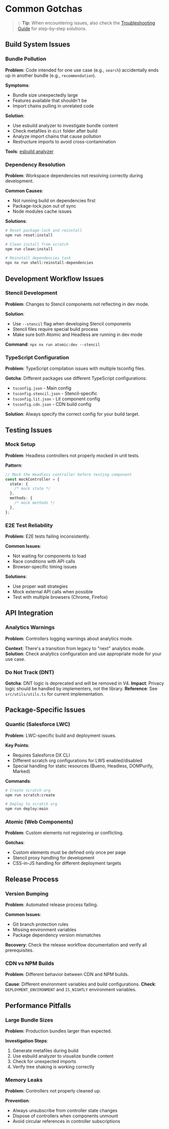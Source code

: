 # Common Gotchas

> 💡 **Tip**: When encountering issues, also check the [Troubleshooting Guide](../troubleshooting/troubleshooting-guide.md) for step-by-step solutions.

## Build System Issues

### Bundle Pollution

**Problem**: Code intended for one use case (e.g., `search`) accidentally ends up in another bundle (e.g., `recommendation`).

**Symptoms**:

- Bundle size unexpectedly large
- Features available that shouldn't be
- Import chains pulling in unrelated code

**Solution**:

- Use esbuild analyzer to investigate bundle content
- Check metafiles in `dist` folder after build
- Analyze import chains that cause pollution
- Restructure imports to avoid cross-contamination

**Tools**: [esbuild analyzer](https://esbuild.github.io/analyze/)

### Dependency Resolution

**Problem**: Workspace dependencies not resolving correctly during development.

**Common Causes**:

- Not running build on dependencies first
- Package-lock.json out of sync
- Node modules cache issues

**Solutions**:

```bash
# Reset package-lock and reinstall
npm run reset:install

# Clean install from scratch
npm run clean:install

# Reinstall dependencies task
npx nx run shell:reinstall-dependencies
```

## Development Workflow Issues

### Stencil Development

**Problem**: Changes to Stencil components not reflecting in dev mode.

**Solution**:

- Use `--stencil` flag when developing Stencil components
- Stencil files require special build process
- Make sure both Atomic and Headless are running in dev mode

**Command**: `npx nx run atomic:dev --stencil`

### TypeScript Configuration

**Problem**: TypeScript compilation issues with multiple tsconfig files.

**Gotcha**: Different packages use different TypeScript configurations:

- `tsconfig.json` - Main config
- `tsconfig.stencil.json` - Stencil-specific
- `tsconfig.lit.json` - Lit component config
- `tsconfig.cdn.json` - CDN build config

**Solution**: Always specify the correct config for your build target.

## Testing Issues

### Mock Setup

**Problem**: Headless controllers not properly mocked in unit tests.

**Pattern**:

```typescript
// Mock the Headless controller before testing component
const mockController = {
  state: {
    /* mock state */
  },
  methods: {
    /* mock methods */
  },
};
```

### E2E Test Reliability

**Problem**: E2E tests failing inconsistently.

**Common Issues**:

- Not waiting for components to load
- Race conditions with API calls
- Browser-specific timing issues

**Solutions**:

- Use proper wait strategies
- Mock external API calls when possible
- Test with multiple browsers (Chrome, Firefox)

## API Integration

### Analytics Warnings

**Problem**: Controllers logging warnings about analytics mode.

**Context**: There's a transition from legacy to "next" analytics mode.
**Solution**: Check analytics configuration and use appropriate mode for your use case.

### Do Not Track (DNT)

**Gotcha**: DNT logic is deprecated and will be removed in V4.
**Impact**: Privacy logic should be handled by implementers, not the library.
**Reference**: See `src/utils/utils.ts` for current implementation.

## Package-Specific Issues

### Quantic (Salesforce LWC)

**Problem**: LWC-specific build and deployment issues.

**Key Points**:

- Requires Salesforce DX CLI
- Different scratch org configurations for LWS enabled/disabled
- Special handling for static resources (Bueno, Headless, DOMPurify, Marked)

**Commands**:

```bash
# Create scratch org
npm run scratch:create

# Deploy to scratch org
npm run deploy:main
```

### Atomic (Web Components)

**Problem**: Custom elements not registering or conflicting.

**Gotchas**:

- Custom elements must be defined only once per page
- Stencil proxy handling for development
- CSS-in-JS handling for different deployment targets

## Release Process

### Version Bumping

**Problem**: Automated release process failing.

**Common Issues**:

- Git branch protection rules
- Missing environment variables
- Package dependency version mismatches

**Recovery**: Check the release workflow documentation and verify all prerequisites.

### CDN vs NPM Builds

**Problem**: Different behavior between CDN and NPM builds.

**Cause**: Different environment variables and build configurations.
**Check**: `DEPLOYMENT_ENVIRONMENT` and `IS_NIGHTLY` environment variables.

## Performance Pitfalls

### Large Bundle Sizes

**Problem**: Production bundles larger than expected.

**Investigation Steps**:

1. Generate metafiles during build
2. Use esbuild analyzer to visualize bundle content
3. Check for unexpected imports
4. Verify tree shaking is working correctly

### Memory Leaks

**Problem**: Controllers not properly cleaned up.

**Prevention**:

- Always unsubscribe from controller state changes
- Dispose of controllers when components unmount
- Avoid circular references in controller subscriptions
